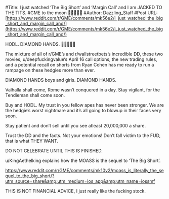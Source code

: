 #Title: I just watched ‘The Big Short’ and ‘Margin Call’ and I am JACKED TO THE TITS. #GME to the moon 🚀🚀🚀🚀🚀
#Author: Dazzling_Staff
#Post URL: [https://www.reddit.com/r/GME/comments/mk56e2/i_just_watched_the_big_short_and_margin_call_and/](https://www.reddit.com/r/GME/comments/mk56e2/i_just_watched_the_big_short_and_margin_call_and/)


HODL. DIAMOND HANDS. 🙌🏼💎🚀🦍

The mixture of all of r/GME’s and r/wallstreetbets’s incredible DD, these two movies, u/deepfuckingvalue‘s April 16 call options, the new trading rules, and a potential recall on shorts from Ryan Cohen has me ready to run a rampage on these hedgies more than ever. 

DIAMOND HANDS boys and girls. 
DIAMOND HANDS. 

Valhalla shall come, Rome wasn’t conquered in a day. 
Stay vigilant, for the Tendieman shall come soon. 

Buy and HODL. 
My trust in you fellow apes has never been stronger. 
We are the hedgie’s worst nightmare and it’s all going to blowup in their faces very soon. 

Stay patient and don’t sell until you see atleast 20,000,000 a share. 

Trust the DD and the facts. Not your emotions! 
Don’t fall victim to the FUD, that is what THEY WANT. 

DO NOT CELEBRATE UNTIL THIS IS FINISHED. 

u/KingAethelking explains how the MOASS is the sequel to ‘The Big Short’. 


https://www.reddit.com/r/GME/comments/mk10v2/moass_is_literally_the_sequel_to_the_big_short/?utm_source=share&amp;utm_medium=ios_app&amp;utm_name=iossmf

THIS IS NOT FINANCIAL ADVICE, I just really like the fucking stock.